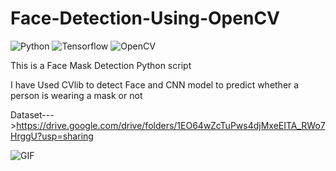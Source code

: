 # Face-Detection-Using-OpenCV
![Python](https://img.shields.io/badge/python-3.8-brightgreen.svg)
![Tensorflow](https://img.shields.io/badge/Tensorflow-2.4-orange.svg)
![OpenCV](https://img.shields.io/badge/OpenCV-4.2.0-blue.svg)

This is a Face Mask Detection Python script

I have Used CVlib to detect Face and CNN model to predict whether a person is wearing a mask or not

Dataset--->https://drive.google.com/drive/folders/1EO64wZcTuPws4djMxeEITA_RWo7HrggU?usp=sharing 


![GIF](Face_mask_Detection.gif)

